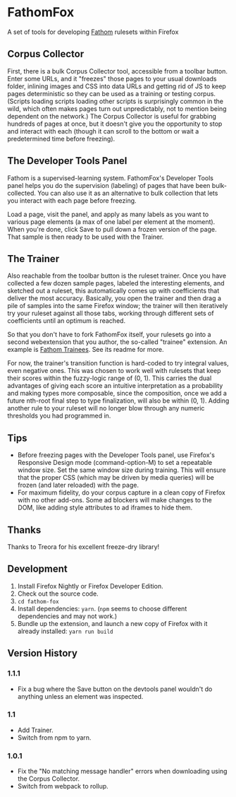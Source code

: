 # FathomFox

A set of tools for developing [Fathom](http://mozilla.github.io/fathom/) rulesets within Firefox

## Corpus Collector

First, there is a bulk Corpus Collector tool, accessible from a toolbar button. Enter some URLs, and it "freezes" those pages to your usual downloads folder, inlining images and CSS into data URLs and getting rid of JS to keep pages deterministic so they can be used as a training or testing corpus. (Scripts loading scripts loading other scripts is surprisingly common in the wild, which often makes pages turn out unpredictably, not to mention being dependent on the network.) The Corpus Collector is useful for grabbing hundreds of pages at once, but it doesn't give you the opportunity to stop and interact with each (though it can scroll to the bottom or wait a predetermined time before freezing).

## The Developer Tools Panel

Fathom is a supervised-learning system. FathomFox's Developer Tools panel helps you do the supervision (labeling) of pages that have been bulk-collected. You can also use it as an alternative to bulk collection that lets you interact with each page before freezing. 

Load a page, visit the panel, and apply as many labels as you want to various page elements (a max of one label per element at the moment). When you're done, click Save to pull down a frozen version of the page. That sample is then ready to be used with the Trainer.

## The Trainer

Also reachable from the toolbar button is the ruleset trainer. Once you have collected a few dozen sample pages, labeled the interesting elements, and sketched out a ruleset, this automatically comes up with coefficients that deliver the most accuracy. Basically, you open the trainer and then drag a pile of samples into the same Firefox window; the trainer will then iteratively try your ruleset against all those tabs, working through different sets of coefficients until an optimum is reached.

So that you don't have to fork FathomFox itself, your rulesets go into a second webextension that you author, the so-called "trainee" extension. An example is [Fathom Trainees](https://github.com/mozilla/fathom-trainees). See its readme for more.

For now, the trainer's transition function is hard-coded to try integral values, even negative ones. This was chosen to work well with rulesets that keep their scores within the fuzzy-logic range of (0, 1). This carries the dual advantages of giving each score an intuitive interpretation as a probability and making types more composable, since the composition, once we add a future nth-root final step to type finalization, will also be within (0, 1). Adding another rule to your ruleset will no longer blow through any numeric thresholds you had programmed in.

## Tips

* Before freezing pages with the Developer Tools panel, use Firefox's Responsive Design mode (command-option-M) to set a repeatable window size. Set the same window size during training. This will ensure that the proper CSS (which may be driven by media queries) will be frozen (and later reloaded) with the page.
* For maximum fidelity, do your corpus capture in a clean copy of Firefox with no other add-ons. Some ad blockers will make changes to the DOM, like adding style attributes to ad iframes to hide them.

## Thanks

Thanks to Treora for his excellent freeze-dry library!

## Development

1. Install Firefox Nightly or Firefox Developer Edition.
2. Check out the source code.
3. `cd fathom-fox`
4. Install dependencies: `yarn`. (`npm` seems to choose different dependencies and may not work.)
5. Bundle up the extension, and launch a new copy of Firefox with it already installed: `yarn run build`

## Version History

### 1.1.1

* Fix a bug where the Save button on the devtools panel wouldn't do anything unless an element was inspected.

### 1.1

* Add Trainer.
* Switch from npm to yarn.

### 1.0.1

* Fix the "No matching message handler" errors when downloading using the Corpus Collector.
* Switch from webpack to rollup.
